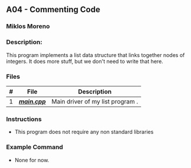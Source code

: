 ## A04 - Commenting Code
### Miklos Moreno
### Description:

This program implements a list data structure that links together nodes of integers. It does more stuff, but we don't need to write that here.

### Files

|   #   | File                                                                                                                                        | Description                      |
| :---: | ------------------------------------------------------------------------------------------------------------------------------------------- | -------------------------------- |
|   1   | ***<a href="https://github.com/2yep/2143-OOP-Moreno/blob/dd567acf5196cd9468c2abba597305663efbdae6/Assignments/AO4/main.cpp">main.cpp</a>*** | Main driver of my list program . |


### Instructions

- This program does not require any non standard libraries

### Example Command

- None for now.